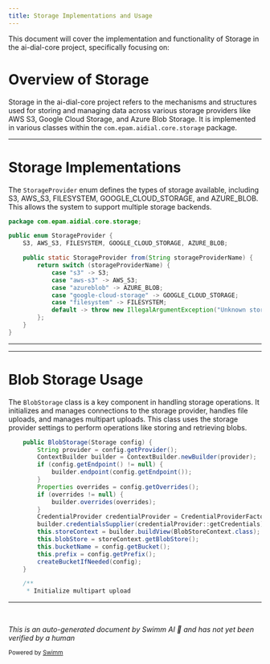 ```yaml
---
title: Storage Implementations and Usage
---
```

This document will cover the implementation and functionality of Storage in the ai-dial-core project, specifically focusing on:

# Overview of Storage

Storage in the ai-dial-core project refers to the mechanisms and structures used for storing and managing data across various storage providers like AWS S3, Google Cloud Storage, and Azure Blob Storage. It is implemented in various classes within the `com.epam.aidial.core.storage` package.

<SwmSnippet path="/src/main/java/com/epam/aidial/core/storage/StorageProvider.java" line="1">

---

# Storage Implementations

The `StorageProvider` enum defines the types of storage available, including S3, AWS_S3, FILESYSTEM, GOOGLE_CLOUD_STORAGE, and AZURE_BLOB. This allows the system to support multiple storage backends.

```java
package com.epam.aidial.core.storage;

public enum StorageProvider {
    S3, AWS_S3, FILESYSTEM, GOOGLE_CLOUD_STORAGE, AZURE_BLOB;

    public static StorageProvider from(String storageProviderName) {
        return switch (storageProviderName) {
            case "s3" -> S3;
            case "aws-s3" -> AWS_S3;
            case "azureblob" -> AZURE_BLOB;
            case "google-cloud-storage" -> GOOGLE_CLOUD_STORAGE;
            case "filesystem" -> FILESYSTEM;
            default -> throw new IllegalArgumentException("Unknown storage provider");
        };
    }
}
```

---

</SwmSnippet>

<SwmSnippet path="/src/main/java/com/epam/aidial/core/storage/BlobStorage.java" line="59">

---

# Blob Storage Usage

The `BlobStorage` class is a key component in handling storage operations. It initializes and manages connections to the storage provider, handles file uploads, and manages multipart uploads. This class uses the storage provider settings to perform operations like storing and retrieving blobs.

```java
    public BlobStorage(Storage config) {
        String provider = config.getProvider();
        ContextBuilder builder = ContextBuilder.newBuilder(provider);
        if (config.getEndpoint() != null) {
            builder.endpoint(config.getEndpoint());
        }
        Properties overrides = config.getOverrides();
        if (overrides != null) {
            builder.overrides(overrides);
        }
        CredentialProvider credentialProvider = CredentialProviderFactory.create(provider, config.getIdentity(), config.getCredential());
        builder.credentialsSupplier(credentialProvider::getCredentials);
        this.storeContext = builder.buildView(BlobStoreContext.class);
        this.blobStore = storeContext.getBlobStore();
        this.bucketName = config.getBucket();
        this.prefix = config.getPrefix();
        createBucketIfNeeded(config);
    }

    /**
     * Initialize multipart upload
```

---

</SwmSnippet>

&nbsp;

*This is an auto-generated document by Swimm AI 🌊 and has not yet been verified by a human*

<SwmMeta version="3.0.0" repo-id="Z2l0aHViJTNBJTNBYWktZGlhbC1jb3JlJTNBJTNBc3dpbW1pbw==" repo-name="ai-dial-core"><sup>Powered by [Swimm](/)</sup></SwmMeta>
